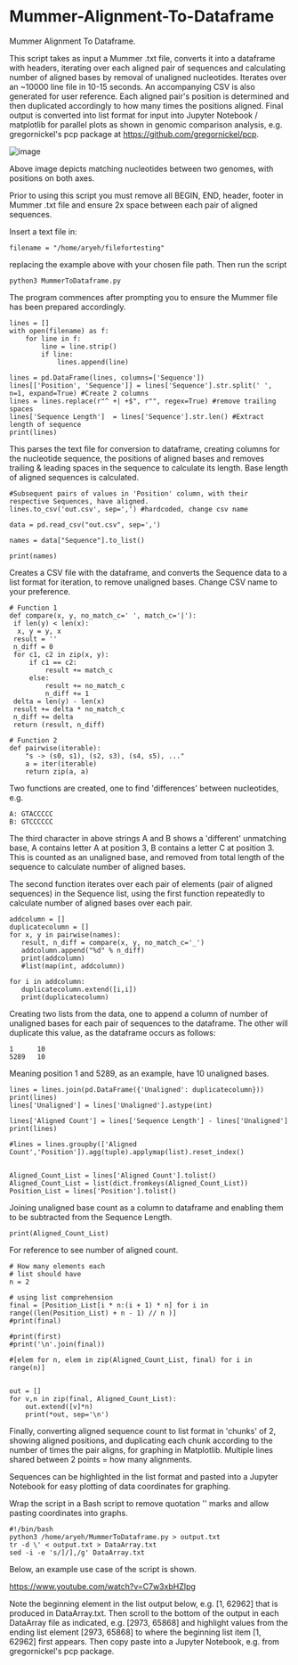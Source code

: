 # Mummer-Alignment-To-Dataframe
Mummer Alignment To Dataframe.

This script takes as input a Mummer .txt file, converts it into a dataframe with headers, iterating over each aligned pair of sequences and calculating number of aligned bases by removal of unaligned nucleotides.
Iterates over an ~10000 line file in 10-15 seconds.
An accompanying CSV is also generated for user reference.
Each aligned pair's position is determined and then duplicated accordingly to how many times the positions aligned.
Final output is converted into list format for input into Jupyter Notebook / matplotlib for parallel plots as shown in genomic comparison analysis, e.g. gregornickel's pcp package at 
https://github.com/gregornickel/pcp.


![image](https://github.com/aryehjc/Mummer-Alignment-To-Dataframe/assets/83979895/dfda0328-111f-4784-a86d-72e6e40e028a)



Above image depicts matching nucleotides between two genomes, with positions on both axes.

Prior to using this script you must remove all BEGIN, END, header, footer in Mummer .txt file and ensure 2x space between each pair of aligned sequences.

Insert a text file in:

```
filename = "/home/aryeh/filefortesting"
```

replacing the example above with your chosen file path. Then run the script
```
python3 MummerToDataframe.py
```
The program commences after prompting you to ensure the Mummer file has been prepared accordingly.

```
lines = []
with open(filename) as f:
    for line in f:
        line = line.strip()
        if line:
            lines.append(line)

lines = pd.DataFrame(lines, columns=['Sequence'])
lines[['Position', 'Sequence']] = lines['Sequence'].str.split(' ', n=1, expand=True) #Create 2 columns
lines = lines.replace(r"^ +| +$", r"", regex=True) #remove trailing spaces
lines['Sequence Length']  = lines['Sequence'].str.len() #Extract length of sequence
print(lines)
```
This parses the text file for conversion to dataframe, creating columns for the nucleotide sequence, the positions of aligned bases and removes trailing & leading spaces in the sequence to calculate its length.
Base length of aligned sequences is calculated.

```
#Subsequent pairs of values in 'Position' column, with their respective Sequences, have aligned.
lines.to_csv('out.csv', sep=',') #hardcoded, change csv name

data = pd.read_csv("out.csv", sep=',')

names = data["Sequence"].to_list()

print(names)
```

Creates a CSV file with the dataframe, and converts the Sequence data to a list format for iteration, to remove unaligned bases. Change CSV name to your preference.
```
# Function 1
def compare(x, y, no_match_c=' ', match_c='|'):
 if len(y) < len(x):
  x, y = y, x
 result = ''
 n_diff = 0
 for c1, c2 in zip(x, y):
     if c1 == c2:
         result += match_c
     else:
         result += no_match_c
         n_diff += 1
 delta = len(y) - len(x)
 result += delta * no_match_c
 n_diff += delta
 return (result, n_diff)
```

```
# Function 2
def pairwise(iterable):
    "s -> (s0, s1), (s2, s3), (s4, s5), ..."
    a = iter(iterable)
    return zip(a, a)
```

Two functions are created, one to find 'differences' between nucleotides, e.g.

```
A: GTACCCCC
B: GTCCCCCC
```
The third character in above strings A and B shows a 'different' unmatching base, A contains letter A at position 3, B contains a letter C at position 3. This is counted as an unaligned base, and removed from total length of the sequence to calculate number of aligned bases.

The second function iterates over each pair of elements (pair of aligned sequences) in the Sequence list, using the first function repeatedly to calculate number of aligned bases over each pair.
```
addcolumn = []
duplicatecolumn = []
for x, y in pairwise(names):
   result, n_diff = compare(x, y, no_match_c='_')
   addcolumn.append("%d" % n_diff)
   print(addcolumn)
   #list(map(int, addcolumn))
   
for i in addcolumn:
   duplicatecolumn.extend([i,i])
   print(duplicatecolumn)
```

Creating two lists from the data, one to append a column of number of unaligned bases for each pair of sequences to the dataframe.
The other will duplicate this value, as the dataframe occurs as follows:

```
1      10
5289   10  
```
Meaning position 1 and 5289, as an example, have 10 unaligned bases. 

```
lines = lines.join(pd.DataFrame({'Unaligned': duplicatecolumn}))
print(lines)
lines['Unaligned'] = lines['Unaligned'].astype(int)

lines['Aligned Count'] = lines['Sequence Length'] - lines['Unaligned']
print(lines)

#lines = lines.groupby(['Aligned Count','Position']).agg(tuple).applymap(list).reset_index()


Aligned_Count_List = lines['Aligned Count'].tolist()
Aligned_Count_List = list(dict.fromkeys(Aligned_Count_List))
Position_List = lines['Position'].tolist()
```

Joining unaligned base count as a column to dataframe and enabling them to be subtracted from the Sequence Length.


```
print(Aligned_Count_List)
 ```

For reference to see number of aligned count.

```
# How many elements each
# list should have
n = 2
 
# using list comprehension
final = [Position_List[i * n:(i + 1) * n] for i in range((len(Position_List) + n - 1) // n )]
#print(final)

#print(first)  
#print('\n'.join(final))

#[elem for n, elem in zip(Aligned_Count_List, final) for i in range(n)]


out = []
for v,n in zip(final, Aligned_Count_List):
    out.extend([v]*n)
    print(*out, sep='\n')

```

Finally, converting aligned sequence count to list format in 'chunks' of 2, showing aligned positions, and duplicating each chunk according to the number of times the pair aligns,
for graphing in Matplotlib. Multiple lines shared between 2 points = how many alignments.

Sequences can be highlighted in the list format and pasted into a Jupyter Notebook for easy plotting of data coordinates for graphing. 

Wrap the script in a Bash script to remove quotation '' marks and allow pasting coordinates into graphs.

```
#!/bin/bash
python3 /home/aryeh/MummerToDataframe.py > output.txt
tr -d \' < output.txt > DataArray.txt
sed -i -e 's/]/],/g' DataArray.txt
```
Below, an example use case of the script is shown.

https://www.youtube.com/watch?v=C7w3xbHZIpg 

Note the beginning element in the list output below, e.g. [1, 62962] that is produced in DataArray.txt. Then scroll to the bottom of the output in each DataArray file as indicated, e.g. [2973, 65868]
and highlight values from the ending list element [2973, 65868] to where the beginning list item [1, 62962] first appears. Then copy paste into a Jupyter Notebook, e.g. from gregornickel's pcp package.
